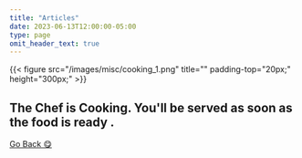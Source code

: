 ```yaml
---
title: "Articles"
date: 2023-06-13T12:00:00-05:00
type: page
omit_header_text: true
---
```

[//]: # (Welcome to the Article Section. You will find all the articles here.)
{{< figure src="/images/misc/cooking_1.png" title="" padding-top="20px;" height="300px;" >}}

The Chef is Cooking. You'll be served as soon as the food is ready .
---
[Go Back 😋](javascript:history.back())